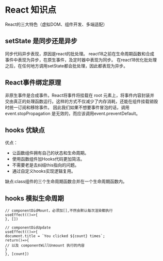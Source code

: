 # React 知识点
React的三大特色（虚拟DOM、组件开发、多端适配）


## setState 是同步还是异步
同步代码异步表现，原因是react的批处理。  react18之前在生命周期函数和合成事件中表现为异步，在原生事件，及定时器中表现为同步。  在react18优化批处理之后，在任何地方调用setState都会批处理，因此都表现为异步。  


## React事件绑定原理
非原生事件是合成事件。React将事件将挂载在 root 元素上，将事件内容封装并交由真正的处理函数运行。这样的方式不仅减少了内存消耗，还能在组件挂载销毁时统一订阅和移除事件。
因此我们如果不想要事件冒泡的话，调用 event.stopPropagation 是无效的，而应该调用event.preventDefault。


## hooks 优缺点
优点： 
+ 让函数组件拥有自己的状态和生命周期。
+ 使用函数组件加Hooks代码更加简洁。
+ 不需要老是去纠结this指向的问题。
+ 通过自定义hooks实现逻辑复用。

缺点:class组件的三个生命周期函数合并在一个生命周期函数内。   

## hooks 模拟生命周期
```
// componentDidMount，必须加[],不然会默认每次渲染都执行
useEffect(()=>{
}, [])

// componentDidUpdate
useEffect(()=>{
document.title = `You clicked ${count} times`;
return()=>{
// 以及 componentWillUnmount 执行的内容 
}
}, [count])
```